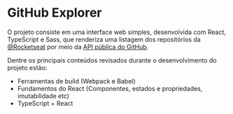 # GitHub Explorer

O projeto consiste em uma interface web simples, desenvolvida com React, TypeScript e Sass, que renderiza uma listagem dos repositórios da [@Rocketseat](https://github.com/Rocketseat) por meio da [API pública do GitHub](https://api.github.com/). 

Dentre os principais conteúdos revisados durante o desenvolvimento do projeto estão:
- Ferramentas de build (Webpack e Babel)
- Fundamentos do React (Componentes, estados e propriedades, imutabilidade etc)
- TypeScript + React

